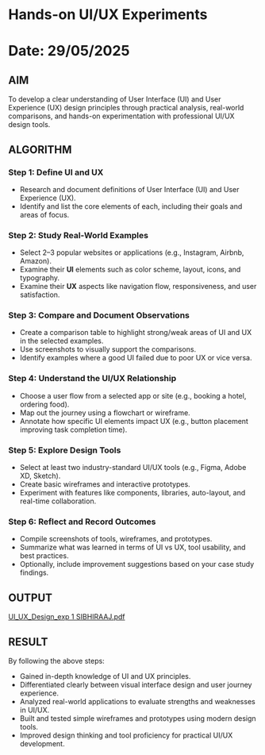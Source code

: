 #  Hands-on UI/UX Experiments
# Date: 29/05/2025
## AIM
To develop a clear understanding of User Interface (UI) and User Experience (UX) design principles through practical analysis, real-world comparisons, and hands-on experimentation with professional UI/UX design tools.

## ALGORITHM
### Step 1: Define UI and UX
- Research and document definitions of User Interface (UI) and User Experience (UX).
- Identify and list the core elements of each, including their goals and areas of focus.

### Step 2: Study Real-World Examples
- Select 2–3 popular websites or applications (e.g., Instagram, Airbnb, Amazon).
- Examine their **UI** elements such as color scheme, layout, icons, and typography.
- Examine their **UX** aspects like navigation flow, responsiveness, and user satisfaction.

### Step 3: Compare and Document Observations
- Create a comparison table to highlight strong/weak areas of UI and UX in the selected examples.
- Use screenshots to visually support the comparisons.
- Identify examples where a good UI failed due to poor UX or vice versa.

### Step 4: Understand the UI/UX Relationship
- Choose a user flow from a selected app or site (e.g., booking a hotel, ordering food).
- Map out the journey using a flowchart or wireframe.
- Annotate how specific UI elements impact UX (e.g., button placement improving task completion time).

### Step 5: Explore Design Tools
- Select at least two industry-standard UI/UX tools (e.g., Figma, Adobe XD, Sketch).
- Create basic wireframes and interactive prototypes.
- Experiment with features like components, libraries, auto-layout, and real-time collaboration.

### Step 6: Reflect and Record Outcomes
- Compile screenshots of tools, wireframes, and prototypes.
- Summarize what was learned in terms of UI vs UX, tool usability, and best practices.
- Optionally, include improvement suggestions based on your case study findings.

## OUTPUT
[UI_UX_Design_exp 1 SIBHIRAAJ.pdf](https://github.com/user-attachments/files/20504425/UI_UX_Design_exp.1.SIBHIRAAJ.pdf)

## RESULT

By following the above steps:
- Gained in-depth knowledge of UI and UX principles.
- Differentiated clearly between visual interface design and user journey experience.
- Analyzed real-world applications to evaluate strengths and weaknesses in UI/UX.
- Built and tested simple wireframes and prototypes using modern design tools.
- Improved design thinking and tool proficiency for practical UI/UX development.
